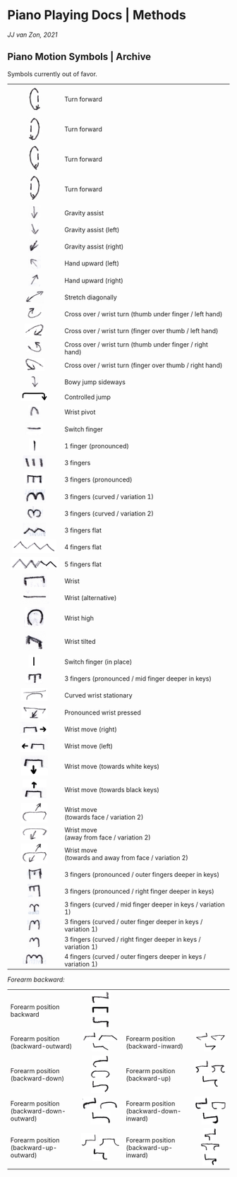 Piano Playing Docs | Methods
============================

*JJ van Zon, 2021*

Piano Motion Symbols | Archive
------------------------------

Symbols currently out of favor.

|                                                                                              |                                                           |
|:--------------------------------------------------------------------------------------------:|-----------------------------------------------------------|
| <img src="images/turn-forward-left-view-arrow-bottom-right.png" height="60" />               | Turn forward
| <img src="images/turn-forward-right-view-arrow-bottom-left.png" height="60" />               | Turn forward
| <img src="images/turn-forward-left-view-arrow-bottom.png" height="60" />                     | Turn forward
| <img src="images/turn-forward-right-view-arrow-bottom.png" height="60" />                    | Turn forward
| <img src="images/gravity-assist-old.png" height="30" />                                      | Gravity assist                                            |
| <img src="images/gravity-assist-left-old.png" height="30" />                                 | Gravity assist (left)                                     |
| <img src="images/gravity-assist-right-old.png" height="30" />                                | Gravity assist (right)                                    |
| <img src="images/hand-upward-left-old.png" height="30" />                                    | Hand upward (left)                                        |
| <img src="images/hand-upward-right-old.png" height="30" />                                   | Hand upward (right)                                       |
| <img src="images/stretch-diagonally-old.png" height="30" />                                  | Stretch diagonally                                        |
| <img src="images/cross-over-wrist-turn-thumb-under-finger-left-hand-old.png" height="30" />  | Cross over / wrist turn (thumb under finger / left hand)  |
| <img src="images/cross-over-wrist-turn-finger-over-thumb-left-hand-old.png" height="30" />   | Cross over / wrist turn (finger over thumb / left hand)   |
| <img src="images/cross-over-wrist-turn-thumb-under-finger-right-hand-old.png" height="30" /> | Cross over / wrist turn (thumb under finger / right hand) |
| <img src="images/cross-over-wrist-turn-finger-over-thumb-right-hand-old.png" height="30" />  | Cross over / wrist turn (finger over thumb / right hand)  |
| <img src="images/jump-side-ways-bowy-old.png" height="30" />                                 | Bowy jump sideways                                        |
| <img src="images/controlled-jump-old.png" width="60" />                                      | Controlled jump                                           |
| <img src="images/wrist-pivot-old.png" height="30" />                                         | Wrist pivot                                               |
| <img src="images/switch-finger-old.png" height="30" />                                       | Switch finger                                             |
| <img src="images/1-finger-pronounced.png" height="30" />                                     | 1 finger (pronounced)                                     |
| <img src="images/3-fingers-old.png" height="30" />                                           | 3 fingers                                                 |
| <img src="images/3-fingers-pronounced-old.png" height="30" />                                | 3 fingers (pronounced)                                    |
| <img src="images/3-fingers-curved-old-1.png" height="30" />                                  | 3 fingers (curved / variation 1)                          |
| <img src="images/3-fingers-curved-old-2.png" height="30" />                                  | 3 fingers (curved / variation 2)                          |
| <img src="images/3-fingers-flat-old.png" height="30" />                                      | 3 fingers flat                                            |
| <img src="images/4-fingers-flat-old.png" height="30" />                                      | 4 fingers flat                                            |
| <img src="images/5-fingers-flat-old.png" height="30" />                                      | 5 fingers flat                                            |
| <img src="images/wrist-old-a.png" height="30" />                                             | Wrist                                                     |
| <img src="images/wrist-old-b.png" height="30" />                                             | Wrist (alternative)                                       |
| <img src="images/wrist-high-old.png" height="45" />                                          | Wrist high                                                |
| <img src="images/wrist-tilted-old.png" height="45" />                                        | Wrist tilted                                              |
| <img src="images/switch-finger-in-place-old.png" height="30" />                              | Switch finger (in place)                                  |
| <img src="images/3-fingers-pronounced-mid-finger-deeper-in-keys-old.png" height="30" />      | 3 fingers (pronounced / mid finger deeper in keys)        |
| <img src="images/wrist-curved-stationary.png" height="30" />                                 | Curved wrist stationary                                   |
| <img src="images/wrist-pronounced-pressed.png" height="30" />                                | Pronounced wrist pressed                                  |
| <img src="images/wrist-move-right-old.png" height="30" />                                    | Wrist move (right)                                        |
| <img src="images/wrist-move-left-old.png" height="30" />                                     | Wrist move (left)                                         |
| <img src="images/wrist-move-towards-white-keys-old.png" height="45" />                       | Wrist move (towards white keys)                           |
| <img src="images/wrist-move-towards-black-keys-old.png" height="45" />                       | Wrist move (towards black keys)                           |
| <img src="images/wrist-move-towards-face-variation-2.png" height="45" />                     | Wrist move<br/>(towards face / variation 2)               |
| <img src="images/wrist-move-away-from-face-variation-2.png" height="30" />                   | Wrist move<br/>(away from face / variation 2)             | 
| <img src="images/wrist-move-towards-and-away-from-face-variation-2.png" height="45" />       | Wrist move<br/>(towards and away from face / variation 2) |
| <img src="images/3-fingers-pronounced-outer-fingers-deeper-in-keys-old.png" height="30" />   | 3 fingers (pronounced / outer fingers deeper in keys)     |
| <img src="images/3-fingers-pronounced-right-finger-deeper-in-keys-old.png" height="30" />    | 3 fingers (pronounced / right finger deeper in keys)      |
| <img src="images/3-fingers-curved-mid-finger-deeper-in-keys-old.png" height="30" />          | 3 fingers (curved / mid finger deeper in keys / variation 1)    |
| <img src="images/3-fingers-curved-outer-fingers-deeper-in-keys-old.png" height="30" />       | 3 fingers (curved / outer finger deeper in keys / variation 1)  |
| <img src="images/3-fingers-curved-right-finger-deeper-in-keys-old.png" height="30" />        | 3 fingers (curved / right finger deeper in keys / variation 1)  |
| <img src="images/4-fingers-curved-outer-fingers-deeper-in-keys-old.png" height="30" />       | 4 fingers (curved / outer fingers deeper in keys / variation 1) |


*Forearm backward:*

| |   | |   |
|-|:-:|-|:-:|
| Forearm position<br/>backward | <img src="images/left-fore-arm-position-backward.png" height="30" /> <img src="images/fore-arm-position-backward.png" height="20" /> <img src="images/right-fore-arm-position-backward.png" height="30" /> | | |
| Forearm position<br/>(backward-outward) | <img src="images/left-fore-arm-position-backward-outward.png" height="20" /> <img src="images/fore-arm-position-backward-outward.png" height="15" /> <img src="images/right-fore-arm-position-backward-outward.png" height="20" /> | Forearm position<br/>(backward-inward) | <img src="images/left-fore-arm-position-backward-inward.png" height="20" /> <img src="images/fore-arm-position-backward-inward.png" height="15" /> <img src="images/right-fore-arm-position-backward-inward.png" height="20" /> |
| Forearm position<br/>(backward-down) | <img src="images/left-fore-arm-position-backward-down.png" height="30" /> <img src="images/fore-arm-position-backward-down.png" height="20" /> <img src="images/right-fore-arm-position-backward-down.png" height="30" /> | Forearm position<br/>(backward-up) | <img src="images/left-fore-arm-position-backward-up.png" height="30" /> <img src="images/fore-arm-position-backward-up.png" height="20" /> <img src="images/right-fore-arm-position-backward-up.png" height="30" /> |
| Forearm position<br/>(backward-down-outward) | <img src="images/left-fore-arm-position-backward-down-outward.png" height="30" /> <img src="images/fore-arm-position-backward-down-outward.png" height="20" /> <img src="images/right-fore-arm-position-backward-down-outward.png" height="30" /> | Forearm position<br/>(backward-down-inward) | <img src="images/left-fore-arm-position-backward-down-inward.png" height="30" /> <img src="images/fore-arm-position-backward-down-inward.png" height="20" /> <img src="images/right-fore-arm-position-backward-down-inward.png" height="30" /> |
| Forearm position<br/>(backward-up-outward) | <img src="images/left-fore-arm-position-backward-up-outward.png" height="30" /> <img src="images/fore-arm-position-backward-up-outward.png" height="20" /> <img src="images/right-fore-arm-position-backward-up-outward.png" height="30" /> | Forearm position<br/>(backward-up-inward) | <img src="images/left-fore-arm-position-backward-up-inward.png" height="30" /> <img src="images/fore-arm-position-backward-up-inward.png" height="20" /> <img src="images/right-fore-arm-position-backward-up-inward.png" height="30" /> |

